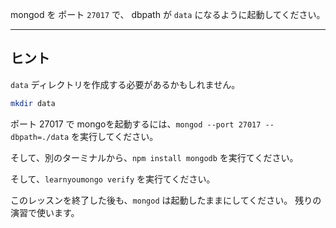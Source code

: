 mongod を ポート `27017` で、 dbpath が `data` になるように起動してください。

-----------------------------------------------------------
## ヒント

`data` ディレクトリを作成する必要があるかもしれません。

```bash
mkdir data
```

ポート 27017 で mongoを起動するには、`mongod --port 27017 --dbpath=./data` を実行してください。

そして、別のターミナルから、`npm install mongodb` を実行てください。

そして、`learnyoumongo verify` を実行てください。

このレッスンを終了した後も、`mongod` は起動したままにしてください。
残りの演習で使います。

